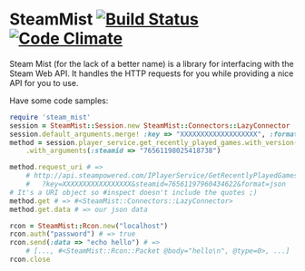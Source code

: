 # SteamMist [![Build Status](https://travis-ci.org/redjazz96/steam-mist.png?branch=master)](https://travis-ci.org/redjazz96/steam-mist) [![Code Climate](https://codeclimate.com/github/redjazz96/steam-mist.png)](https://codeclimate.com/github/redjazz96/steam-mist)
Steam Mist (for the lack of a better name) is a library for interfacing with
the Steam Web API.  It handles the HTTP requests for you while providing a
nice API for you to use.

Have some code samples:

```Ruby
require 'steam_mist'
session = SteamMist::Session.new SteamMist::Connectors::LazyConnector
session.default_arguments.merge! :key => "XXXXXXXXXXXXXXXXXXX", :format => :json
method = session.player_service.get_recently_played_games.with_version(1) \
	.with_arguments(:steamid => "76561198025418738")

method.request_uri # => 
	# http://api.steampowered.com/IPlayerService/GetRecentlyPlayedGames/v0001/
	# 	?key=XXXXXXXXXXXXXXXXX&steamid=76561197960434622&format=json
# It's a URI object so #inspect doesn't include the quotes ;)
method.get # => #<SteamMist::Connectors::LazyConnector>
method.get.data # => our json data
```

```Ruby
rcon = SteamMist::Rcon.new("localhost")
rcon.auth("password") # => true
rcon.send(:data => "echo hello") # =>
	# [..., #<SteamMist::Rcon::Packet @body="hello\n", @type=0>, ...]
rcon.close
```
